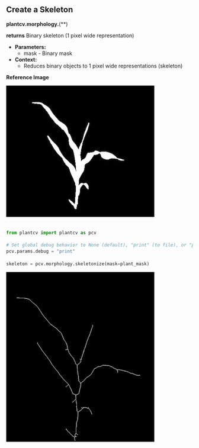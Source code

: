 ## Create a Skeleton 

**plantcv.morphology.**(**)

**returns** Binary skeleton (1 pixel wide representation)

- **Parameters:**
    - mask - Binary mask
- **Context:**
    - Reduces binary objects to 1 pixel wide representations (skeleton)

**Reference Image**

![Screenshot](img/documentation_images/skeletonize/mask_image.jpg)

```python

from plantcv import plantcv as pcv

# Set global debug behavior to None (default), "print" (to file), or "plot" (Jupyter Notebooks or X11)
pcv.params.debug = "print"

skeleton = pcv.morphology.skeletonize(mask=plant_mask)
```

![Screenshot](img/documentation_images/skeletonize/skeleton_image.jpg)
